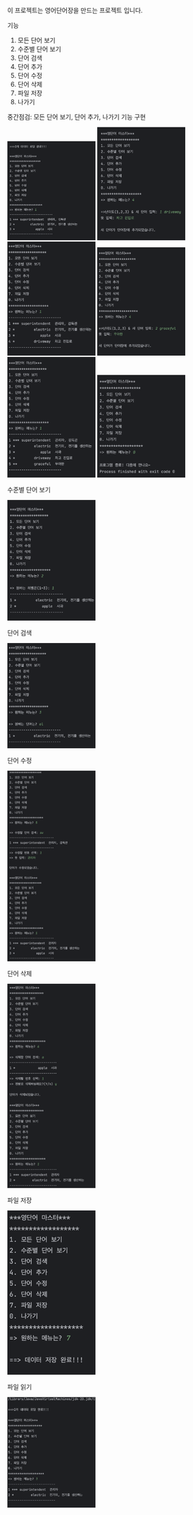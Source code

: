 이 프로젝트는 영어단어장을 만드는 프로젝트 입니다.

기능
1. 모든 단어 보기
2. 수준별 단어 보기
3. 단어 검색
4. 단어 추가
5. 단어 수정
6. 단어 삭제
7. 파일 저장
8. 나가기

중간점검: 모든 단어 보기, 단어 추가, 나가기 기능 구현

<img width = "200" src="https://github.com/Hakyoungan/2023PP_project1/blob/main/screenshots/screens1.png?raw=true">

<img width = "200" src="https://github.com/Hakyoungan/2023PP_project1/blob/main/screenshots/screens2.png?raw=true">

<img width = "200" src="https://github.com/Hakyoungan/2023PP_project1/blob/main/screenshots/screens3.png?raw=true">

<img width = "200" src="https://github.com/Hakyoungan/2023PP_project1/blob/main/screenshots/screens4.png?raw=true">

<img width = "200" src="https://github.com/Hakyoungan/2023PP_project1/blob/main/screenshots/screens5.png?raw=true">

<img width = "200" src="https://github.com/Hakyoungan/2023PP_project1/blob/main/screenshots/screens6.png?raw=true">

수준별 단어 보기

<img width = "200" src="https://github.com/Hakyoungan/2023PP_project1/blob/main/screenshots/level.png?raw=true">

단어 검색

<img width = "200" src="https://github.com/Hakyoungan/2023PP_project1/blob/main/screenshots/search.png?raw=true">

단어 수정

<img width = "200" src="https://github.com/Hakyoungan/2023PP_project1/blob/main/screenshots/update.png?raw=true">

단어 삭제

<img width = "200" src="https://github.com/Hakyoungan/2023PP_project1/blob/main/screenshots/delete.png?raw=true">

파일 저장 

<img width = "200" src="https://github.com/Hakyoungan/2023PP_project1/blob/main/screenshots/saveFile.png?raw=true">

파일 읽기

<img width = "200" src="https://github.com/Hakyoungan/2023PP_project1/blob/main/screenshots/loadFile.png?raw=true">
